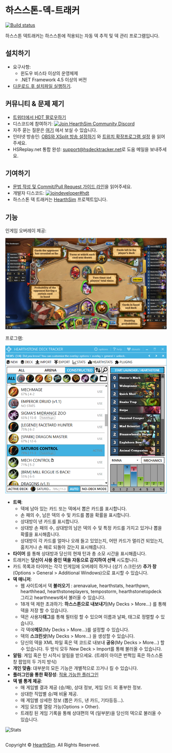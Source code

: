 # 하스스톤-덱-트래커
[![Build status](https://ci.appveyor.com/api/projects/status/3wow545sjaq9ybji/branch/master?svg=true)](https://ci.appveyor.com/project/azeier/hearthstone-deck-tracker/branch/master)

하스스톤 덱트래커는 하스스톤에 적용되는 자동 덱 추적 및 덱 관리 프로그램입니다.

## 설치하기
- 요구사항:
  - 윈도우 비스타 이상의 운영체제
  - .NET Framework 4.5 이상의 버전
- [다운로드 후 설치파일 실행하기](https://hsdecktracker.net/download/).

## 커뮤니티 & 문제 제기
- [트위터에서 HDT 팔로우하기](https://twitter.com/hsdecktracker)
- 디스코드에 참여하기: [![Join HearthSim Community Discord](https://discordapp.com/api/guilds/265636998700728321/widget.png)](https://discord.gg/hearthsim)
- 자주 묻는 질문은 [여기](https://github.com/HearthSim/Hearthstone-Deck-Tracker/wiki/FAQ) 에서 보실 수 있습니다.
- 인터넷 방송인: [OBS와 XSplit 방송 설정하기](https://github.com/HearthSim/Hearthstone-Deck-Tracker/wiki/Streaming-Instructions) 와 [트위치 확장프로그램 설정](https://hsdecktracker.net/twitch/setup/) 을 읽어주세요.
- HSReplay.net 통합 완성: <support@hsdecktracker.net>로 도움 메일을 보내주세요.

## 기여하기
- [문법 작성 및 Commit/Pull Request 가이드 라인](https://github.com/HearthSim/Hearthstone-Deck-Tracker/blob/master/CONTRIBUTING.md)을 읽어주세요.
- 개발자 디스코드: [![joindeveloper#hdt](https://discordapp.com/api/guilds/195326447118712832/widget.png)](https://discord.gg/hearthsim-devs)
- 하스스톤 덱 트래커는 [HearthSim](https://hearthsim.info) 프로젝트입니다.

## 기능
인게임 오버레이 제공:

![Overlay](https://github.com/HearthSim/Hearthstone-Deck-Tracker/raw/master/raw-assets/readme/overlay.png "Overlay")

프로그램: 

![Tracker](https://github.com/HearthSim/Hearthstone-Deck-Tracker/raw/master/raw-assets/readme/hdt-ui.png "HDT UI")

- **트랙**:
  - 덱에 남아 있는 카드 또는 덱에서 뽑은 카드를 표시합니다.
  - 손 패의 수, 남은 덱의 수 및 카드를 뽑을 확률을 표시합니다.
  - 상대방이 낸 카드를 표시합니다.
  - 상대방 손 패의 수, 상대방의 남은 덱의 수 및 특정 카드를 가지고 있거나 뽑을 확률을 표시해줍니다.
  - 상대방이 각 카드를 얼마나 오래 들고 있었는지, 어떤 카드가 멀리건 되었는지, 훔치거나 손 패로 되돌아 갔는지 표시해줍니다.  
- **타이머** 를 통해 상대방과 당신의 현재 턴과 총 소모 시간을 표시해줍니다.  
- 트래커는 **당신이 사용 중인 덱을 자동으로 감지하여 선택** 시도합니다.  
- 카드 목록과 타이머는 각각 인게임에 오버레이 하거나 (상기 스크린샷) **추가 창** (Options > General > Additional Windows)으로 표시할 수 있습니다.  
- **덱 매니저**:
  - 웹 사이트에서 덱 **불러오기** : arenavalue, hearthstats, hearthpwn, hearthhead, hearthstoneplayers, tempostorm, hearthstonetopdeck 그리고 hearthnews에서 불러올 수 있습니다.  
  - 18개 덱 제한 초과하기: **하스스톤으로 내보내기**(My Decks > More...) 를 통해 덱을 저장 할 수 있습니다.
  - 덱은 사용자**태그**를 통해 필터링 할 수 있으며 이름과 날짜, 태그로 정렬할 수 있습니다.  
  - 각 덱에**메모**(My Decks > More...)를 설정할 수 있습니다.  
  - 덱의 **스크린샷**(My Decks > More...)  을 생성할 수 있습니다.
  - 당신의 덱을 XML 파일 혹은 덱 코드로 내보내 **공유**(My Decks > More...) 할 수 있습니다. 두 방식 모두 New Deck > Import를 통해 불러올 수 있습니다.  
- **알림**: 게임 혹은 턴 시작시 알림을 받으세요. (트레이 아이콘 번쩍임 혹은 하스스톤 창 팝업의 두 가지 방식)  
- **개인 맞춤**: 대부분의 모든 기능은 개별적으로 끄거나 킬 수 있습니다.
- **플러그인을 통한 확장성**: [적용 가능한 플러그인](https://github.com/HearthSim/Hearthstone-Deck-Tracker/wiki/Available-Plugins)
- **덱 별 통계 제공**:
  - 매 게임별 결과 제공 (승/패), 상대 정보, 게임 모드 외 풍부한 정보.
  - 상대한 직업별 승/패 비율 제공.
  - 매 게임별 상세한 정보 (뽑은 카드, 낸 카드, 기타등등...).
  - 게임 모드별 열람 가능(Options > Other).  
  - 트래킹 된 게임 기록을 통해 상대편의 덱 (일부분)을 당신의 덱으로 불러올 수 있습니다.

![Stats](https://i.imgur.com/Wke3Cuw.png "Deck stats")


## 

Copyright © [HearthSim](https://hearthsim.net). All Rights Reserved.
